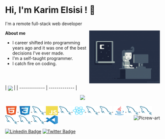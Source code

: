 <h1>Hi, I'm Karim Elsisi ! 👋</h1>

I'm a remote full-stack web developer 

<img align='right' src="./programmer.gif" width="230">

**About me**


- I career shifted into programming years ago and it was one of the best decisions I've ever made.
- I'm a self-taught programmer.
- I catch fire on coding.

<br/><br/>

| <a href="https://github.com/K-Mo2"><img align="center" src="https://github-readme-stats.vercel.app/api?username=K-Mo2&show_icons=true&include_all_commits=true&theme=midnight-purple" /></a> |
| ------------- | ------------- |

<div align="center">
  <a href="https://github.com/K-Mo2">
 
  <img height="160em" src="https://github-readme-stats.vercel.app/api/top-langs/?username=K-Mo2&layout=compact&langs_count=7&theme=tokyonight"/>
</div>
<div style="display: inline_block"><br>
  <img align="center" alt="Karim-HTML" height="30" width="40" src="https://raw.githubusercontent.com/devicons/devicon/master/icons/html5/html5-original.svg">
  <img align="center" alt="Karim-CSS" height="30" width="40" src="https://raw.githubusercontent.com/devicons/devicon/master/icons/css3/css3-original.svg">
  <img align="center" alt="Karim-sass" height="30" width="40" src="https://raw.githubusercontent.com/devicons/devicon/master/icons/mysql/mysql-original.svg">
  <img align="center" alt="Karim-Js" height="30" width="40" src="https://raw.githubusercontent.com/devicons/devicon/master/icons/javascript/javascript-plain.svg">
  <img align="center" alt="Karim-typescript" height="30" width="40" src="https://raw.githubusercontent.com/devicons/devicon/master/icons/mysql/mysql-original.svg">
  <img align="center" alt="Karim-react" height="30" width="40" src="https://raw.githubusercontent.com/devicons/devicon/master/icons/react/react-original.svg">
  <img align="center" alt="Karim-redux" height="30" width="40" src="https://raw.githubusercontent.com/devicons/devicon/master/icons/mysql/mysql-original.svg">
  <img align="center" alt="Karim-next" height="30" width="40" src="https://raw.githubusercontent.com/devicons/devicon/master/icons/mysql/mysql-original.svg">
  <img align="center" alt="Karim-python" height="30" width="40" src="https://raw.githubusercontent.com/devicons/devicon/master/icons/java/java-original.svg">
  <img align="center" alt="Karim-node" height="30" width="40" src="https://raw.githubusercontent.com/devicons/devicon/master/icons/mysql/mysql-original.svg">
  <img align="center" alt="Karim-express" height="30" width="40" src="https://raw.githubusercontent.com/devicons/devicon/master/icons/mysql/mysql-original.svg">
  <img align="center" alt="Karim-mongodb" height="30" width="40" src="https://raw.githubusercontent.com/devicons/devicon/master/icons/mysql/mysql-original.svg">
  <img align="center" alt="Karim-mongoose" height="30" width="40" src="https://raw.githubusercontent.com/devicons/devicon/master/icons/mysql/mysql-original.svg">
  <img align="center" alt="Karim-git" height="30" width="40" src="https://raw.githubusercontent.com/devicons/devicon/master/icons/mysql/mysql-original.svg">
  <img align="center" alt="Karim-vscode" height="30" width="40" src="https://raw.githubusercontent.com/devicons/devicon/master/icons/vscode/vscode-original.svg">
  <img align="right" alt="Picrew-art" height="170" src="https://share-cdn.picrew.me/shareImg/org/202109/701767_6djNeYhe.png">
  

<br/>

[![Linkedin Badge](https://img.shields.io/badge/-Karim%20Elsisi-blue?style=flat-square&logo=Linkedin&logoColor=white&link=https://www.linkedin.com/in/karim-elsisi-6a956b190/)](https://www.linkedin.com/in/karim-elsisi-6a956b190/)
[![Twitter Badge](https://img.shields.io/badge/-@Karim%20Elsisi-1ca0f1?style=flat-square&labelColor=1ca0f1&logo=twitter&logoColor=white&link=https://twitter.com/karim4mo)](https://twitter.com/karim4mo)
<!--
**K-Mo2/K-Mo2** is a ✨ _special_ ✨ repository because its `README.md` (this file) appears on your GitHub profile.

Here are some ideas to get you started:

- 🔭 I’m currently working on ...
- 🌱 I’m currently learning ...
- 👯 I’m looking to collaborate on ...
- 🤔 I’m looking for help with ...
- 💬 Ask me about ...
- 📫 How to reach me: ...
- 😄 Pronouns: ...
- ⚡ Fun fact: ...
-->
